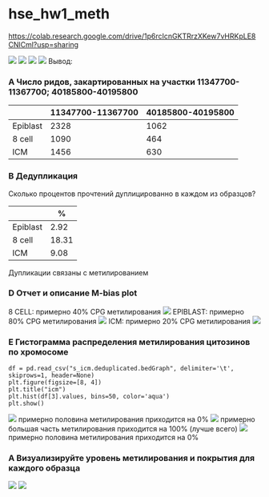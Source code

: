 # hse_hw1_meth
https://colab.research.google.com/drive/1p6rcIcnGKTRrzXKew7vHRKpLE8CNlCml?usp=sharing

![](https://github.com/banochkabb/hse_hw1_meth/blob/main/img/Screenshot%202022-02-18%20at%2020.34.06.png)
![](https://github.com/banochkabb/hse_hw1_meth/blob/main/img/Screenshot%202022-02-18%20at%2020.33.57.png)
![](https://github.com/banochkabb/hse_hw1_meth/blob/main/img/Screenshot%202022-02-18%20at%2020.33.46.png)
![](https://github.com/banochkabb/hse_hw1_meth/blob/main/img/Screenshot%202022-02-18%20at%2020.33.38.png)
Вывод:
### A Число ридов, закартированных на участки 11347700-11367700; 40185800-40195800  
|                    | 11347700-11367700 | 40185800-40195800 |
|--------------------|-------------------|-------------------|
| Epiblast           | 2328              | 1062              |
| 8 cell             | 1090              | 464               |
| ICM                | 1456              | 630               |

### B Дедупликация 
Сколько процентов прочтений дуплицированно в каждом из образцов? 

|                   |           %           |
|-------------------|-----------------------|
| Epiblast          | 2.92                  |
| 8 cell            | 18.31                 |
| ICM               | 9.08                  |
  
Дупликации связаны с метилированием 

### D Отчет и описание M-bias plot  
8 CELL: примерно 40% СPG метилирования
![](https://github.com/banochkabb/hse_hw1_meth/blob/main/img/Screenshot%202022-02-18%20at%2019.33.55.png)
EPIBLAST: примерно 80% СPG метилирования
![](https://github.com/banochkabb/hse_hw1_meth/blob/main/img/Screenshot%202022-02-18%20at%2019.34.09.png)
ICM: примерно 20% СPG метилирования
![](https://github.com/banochkabb/hse_hw1_meth/blob/main/img/Screenshot%202022-02-18%20at%2019.34.20.png)
  
### E Гистограмма распределения метилирования цитозинов по хромосоме
```
df = pd.read_csv("s_icm.deduplicated.bedGraph", delimiter='\t', skiprows=1, header=None)
plt.figure(figsize=[8, 4])
plt.title("icm")
plt.hist(df[3].values, bins=50, color='aqua')
plt.show()
```
![](https://github.com/banochkabb/hse_hw1_meth/blob/main/img/Screenshot%202022-02-18%20at%2019.52.04.png)
примерно половина метилирования приходится на 0%
![](https://github.com/banochkabb/hse_hw1_meth/blob/main/img/Screenshot%202022-02-18%20at%2019.52.09.png)
примерно большая часть метилирования приходится на 100% (лучше всего)
![](https://github.com/banochkabb/hse_hw1_meth/blob/main/img/Screenshot%202022-02-18%20at%2019.52.13.png)
 примерно половина метилирования приходится на 0%
### А Визуализируйте уровень метилирования и покрытия для каждого образца 
![](https://github.com/banochkabb/hse_hw1_meth/blob/main/Screenshot%202022-02-21%20at%2017.43.05.png)
![](https://github.com/banochkabb/hse_hw1_meth/blob/main/Screenshot%202022-02-21%20at%2017.43.05.png)
